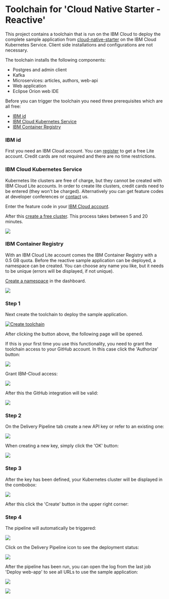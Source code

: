 # Toolchain for 'Cloud Native Starter - Reactive'

This project contains a toolchain that is run on the IBM Cloud to deploy the complete sample application from [cloud-native-starter](https://github.com/IBM/cloud-native-starter/tree/master/reactive) on the IBM Cloud Kubernetes Service. Client side installations and configurations are not necessary.

The toolchain installs the following components:

* Postgres and admin client
* Kafka
* Microservices: articles, authors, web-api
* Web application
* Eclipse Orion web IDE

Before you can trigger the toolchain you need three prerequisites which are all free:

* [IBM id](#ibm-id)
* [IBM Cloud Kubernetes Service](#ibm-cloud-kubernetes-service)
* [IBM Container Registry](#ibm-container-registry)

### IBM id

First you need an IBM Cloud account. You can [register](http://ibm.biz/nheidloff) to get a free Lite account. Credit cards are not required and there are no time restrictions.

### IBM Cloud Kubernetes Service

Kubernetes lite clusters are free of charge, but they cannot be created with IBM Cloud Lite accounts. In order to create lite clusters, credit cards need to be entered (they won't be charged). Alternatively you can get feature codes at developer conferences or [contact](https://cloud-native-starter.mybluemix.net/about) us. 

Enter the feature code in your [IBM Cloud account](https://cloud.ibm.com/account/settings).

After this [create a free cluster](https://cloud.ibm.com/kubernetes/catalog/cluster/create). This process takes between 5 and 20 minutes.

<kbd><img src="documentation/cluster.png" /></kbd>

### IBM Container Registry

With an IBM Cloud Lite account comes the IBM Container Registry with a 0.5 GB quota. Before the reactive sample application can be deployed, a namespace can be created. You can choose any name you like, but it needs to be unique (errors will be displayed, if not unique).

[Create a namespace](https://cloud.ibm.com/kubernetes/registry/main/namespaces) in the dashboard.

<kbd><img src="documentation/namespace.png" /></kbd>

### Step 1

Next create the toolchain to deploy the sample application.

[![Create toolchain](https://cloud.ibm.com/devops/graphics/create_toolchain_button.png)](https://cloud.ibm.com/devops/setup/deploy?repository=https%3A%2F%2Fgithub.com%2Fnheidloff%2Fcloud-native-starter-reactive-toolchain)

After clicking the button above, the following page will be opened. 

If this is your first time you use this functionality, you need to grant the toolchain access to your GitHub account. In this case click the 'Authorize' button:

<kbd><img src="documentation/step1a.png" /></kbd>

Grant IBM-Cloud access:

<kbd><img src="documentation/step1b.png" /></kbd>

After this the GitHub integration will be valid:

<kbd><img src="documentation/step1c.png" /></kbd>

### Step 2

On the Delivery Pipeline tab create a new API key or refer to an existing one:

<kbd><img src="documentation/step2a.png" /></kbd>

When creating a new key, simply click the 'OK' button:

<kbd><img src="documentation/step2b.png" /></kbd>

### Step 3

After the key has been defined, your Kubernetes cluster will be displayed in the combobox:

<kbd><img src="documentation/step3.png" /></kbd>

After this click the 'Create' button in the upper right corner:

### Step 4

The pipeline will automatically be triggered:

<kbd><img src="documentation/Step4a.png" /></kbd>

Click on the Delivery Pipeline icon to see the deployment status:

<kbd><img src="documentation/Step4b.png" /></kbd>

After the pipeline has been run, you can open the log from the last job 'Deploy web-app' to see all URLs to use the sample application:

<kbd><img src="documentation/Step4c.png" /></kbd>

<kbd><img src="documentation/Step4d.png" /></kbd>